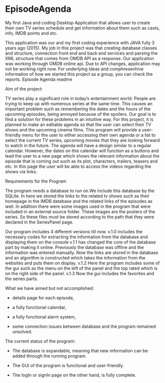# EpisodeAgenda
My first Java and coding Desktop Application that allows user to create their own TV series schedule and get information about them such as casts, info, IMDB points and etc. 

This application was our and my first coding experience with JAVA fully 3 years ago (2015). My job in this project was that creating database classes and structure, connection front end and back end services and parsing the XML structure that comes from OMDB API  as a response. Our application was working through OMDB online api. Due to API changes, application may not be working right now.
For underlying ideas and comphresenhive information of how we started this project as a group, you can check the reports.
Episode Agenda readme

Aim of the project:


TV series play a significant role in today’s entertainment world.
People are trying to keep up with numerous series at the same time. 
This causes an important problem such as remembering the dates and the hours of the upcoming episodes,
being annoyed because of the spoilers.
Our goal is to find a solution for these problems in an intuitive way.
For this project, it is planned to make an editable agenda so that the user can select their TV shows and the upcoming cinema films. 
This program will provide a user-friendly menu for the user to either accessing their own agenda or a list to select the current TV series, 
upcoming movies that they are looking forward to watch in the future. 
The agenda will have a design similar to a regular calendar. 
However, the dates on this calendar will function as a buttons and lead the user to a new page which shows the relevant information
about the episode that is coming out such as its plot, characters, trailers, teasers and etc. 
In this page the user will be able to access the videos regarding the shows via links.


Requirements for the Program


The program needs a database to run on.We include this database by the SQLite. In here we stored the links to the related tv shows such as their
homepage in the IMDB database and the related links of the episodes as well. In addition there were some images used in the program that were included
in an external source folder. These images are the posters of the series. So these files must be stored according to the path that they were declared in the
SeriesPanel page. 


Our program includes 4 different versions till now.
v.1.0 includes the necessary codes for extracting the information from the database and displaying them on the console
v.1.1 has changed the core of the database part by making it online. Previously the database was offline and the information was entered manually.
Now the links are stored in the database and an algorithm is constructed which takes the information from the websites and puts them on display.
v.1.2 Here the program includes some of the gui such as the menu on the left of the panel and the top rated which is on the right side of the panel.
v.1.3 Now the gui includes the favorites and the series parts.


What we have aimed but not accomplished:

- details page for each episode,

- a fully functional calendar,

- a fully functional alarm system,

- some connection issues between database and the program remained unsolved.



The current status of the program:

- The database is expandable, meaning that new information can be added through the running program.

- The GUI of the program is functional and user-friendly.

- The logIn or signIn page on the other hand, is fully complete.

